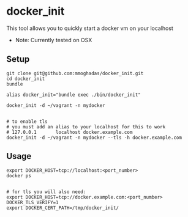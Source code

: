 docker_init
==================================
This tool allows you to quickly start a docker vm on your localhost
* Note: Currently tested on OSX


## Setup

```
git clone git@github.com:mmoghadas/docker_init.git
cd docker_init
bundle

alias docker_init="bundle exec ./bin/docker_init"

docker_init -d ~/vagrant -n mydocker


# to enable tls
# you must add an alias to your localhost for this to work
# 127.0.0.1       localhost docker.example.com
docker_init -d ~/vagrant -n mydocker --tls -h docker.example.com
```


## Usage
```
export DOCKER_HOST=tcp://localhost:<port_number>
docker ps


# for tls you will also need:
export DOCKER_HOST=tcp://docker.example.com:<port_number> DOCKER_TLS_VERIFY=1
export DOCKER_CERT_PATH=/tmp/docker_init/
```

